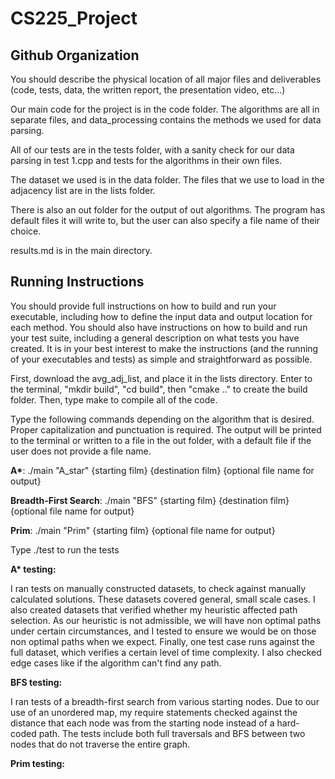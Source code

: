 # CS225_Project

## Github Organization
You should describe the physical location of all major files and deliverables (code, tests, data, the written report, the presentation video, etc…)

Our main code for the project is in the code folder. The algorithms are all in separate files, and data_processing contains the methods we used for data parsing.

All of our tests are in the tests folder, with a sanity check for our data parsing in test 1.cpp and tests for the algorithms in their own files.

The dataset we used is in the data folder. The files that we use to load in the adjacency list are in the lists folder. 

There is also an out folder for the output of out algorithms. The program has default files it will write to, but the user can also specify a file name of their choice.

results.md is in the main directory.

## Running Instructions
You should provide full instructions on how to build and run your executable, including how to define the input data and output location for each method. You should also have instructions on how to build and run your test suite, including a general description on what tests you have created. It is in your best interest to make the instructions (and the running of your executables and tests) as simple and straightforward as possible.

First, download the avg_adj_list, and place it in the lists directory. Enter to the terminal, "mkdir build", "cd build", then "cmake .." to create the build folder.
Then, type make to compile all of the code.

Type the following commands depending on the algorithm that is desired. Proper capitalization and punctuation is required. The output will be printed to the terminal or written to a file in the out folder, with a default file if the user does not provide a file name.

**A\***: ./main "A_star" {starting film} {destination film} {optional file name for output}

**Breadth-First Search**: ./main "BFS" {starting film} {destination film} {optional file name for output}

**Prim**: ./main "Prim" {starting film} {optional file name for output}

Type ./test to run the tests


**A\* testing:**

I ran tests on manually constructed datasets, to check against manually calculated solutions. These datasets covered general, small scale cases. I also created datasets that verified whether my heuristic affected path selection. As our heuristic is not admissible, we will have non optimal paths under certain circumstances, and I tested to ensure we would be on those non optimal paths when we expect. Finally, one test case runs against the full dataset, which verifies a certain level of time complexity. I also checked edge cases like if the algorithm can't find any path.

**BFS testing:**

I ran tests of a breadth-first search from various starting nodes. Due to our use of an unordered map, my require statements checked against the distance that each node was from the starting node instead of a hard-coded path. The tests include both full traversals and BFS between two nodes that do not traverse the entire graph.

**Prim testing:**
